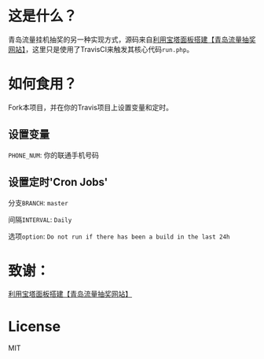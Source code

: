 # 这是什么？
青岛流量挂机抽奖的另一种实现方式，源码来自[利用宝塔面板搭建【青岛流量抽奖网站】](https://onstart.top/%E5%BB%BA%E7%AB%99/41.html)，这里只是使用了TravisCI来触发其核心代码`run.php`。

# 如何食用？
Fork本项目，并在你的Travis项目上设置变量和定时。

## 设置变量
`PHONE_NUM`: 你的联通手机号码

## 设置定时'Cron Jobs'
分支`BRANCH`: `master`

间隔`INTERVAL`: `Daily `

选项`option`: `Do not run if there has been a build in the last 24h`

# 致谢：

[利用宝塔面板搭建【青岛流量抽奖网站】](https://onstart.top/%E5%BB%BA%E7%AB%99/41.html)

# License

MIT